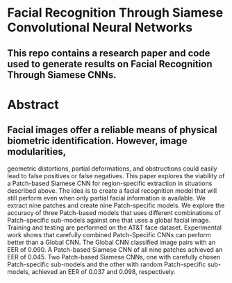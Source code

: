 # Facial Recognition Through Siamese Convolutional Neural Networks
## This repo contains a research paper and code used to generate results on Facial Recognition Through Siamese CNNs.
# Abstract
## Facial images offer a reliable means of physical biometric identification. However, image modularities,
geometric distortions, partial deformations, and obstructions could easily lead to false positives or false
negatives. This paper explores the viability of a Patch-based Siamese CNN for region-specific extraction in
situations described above. The idea is to create a facial recognition model that will still perform even when
only partial facial information is available. We extract nine patches and create nine Patch-specific models. We
explore the accuracy of three Patch-based models that uses different combinations of Patch-specific sub-models
against one that uses a global facial image. Training and testing are performed on the AT&T face dataset.
Experimental work shows that carefully combined Patch-Specific CNNs can perform better than a Global
CNN. The Global CNN classified image pairs with an EER of 0.090. A Patch-based Siamese CNN of all nine
patches achieved an EER of 0.045. Two Patch-based Siamese CNNs, one with carefully chosen Patch-specific
sub-models and the other with random Patch-specific sub-models, achieved an EER of 0.037 and 0.098,
respectively.


